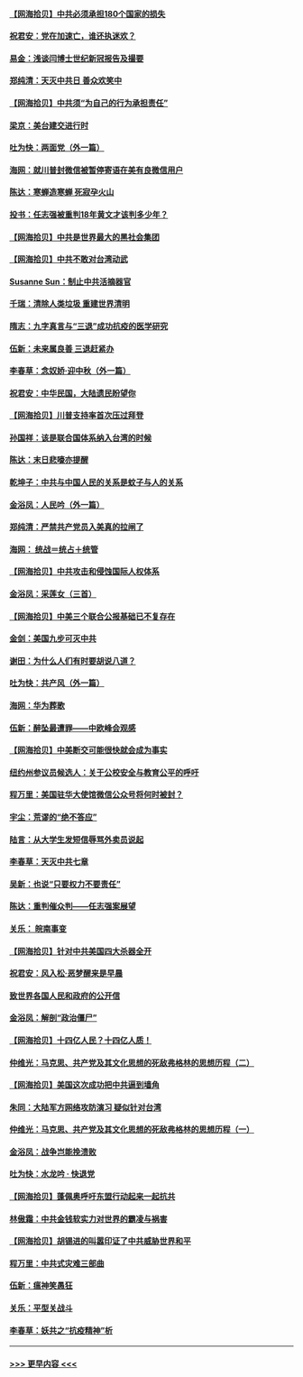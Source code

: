 #### [【网海拾贝】中共必须承担180个国家的损失](../pages/nsc993/n12428893.md?t=09252251) 
#### [祝君安：党在加速亡，谁还执迷欢？](../pages/nsc993/n12428652.md?t=09252251) 
#### [易金：浅谈闫博士世纪新冠报告及撮要](../pages/nsc993/n12426822.md?t=09252251) 
#### [郑纯清：天灭中共日 善众欢笑中](../pages/nsc993/n12426784.md?t=09252251) 
#### [【网海拾贝】中共须“为自己的行为承担责任”](../pages/nsc993/n12426067.md?t=09252251) 
#### [梁京：美台建交进行时](../pages/nsc993/n12424066.md?t=09252251) 
#### [吐为快：两面党（外一篇）](../pages/nsc993/n12424043.md?t=09252251) 
#### [海网：就川普封微信被暂停寄语在美有良微信用户](../pages/nsc993/n12424021.md?t=09252251) 
#### [陈达：寒蝉造寒蝉 死寂孕火山](../pages/nsc993/n12423958.md?t=09252251) 
#### [投书：任志强被重判18年黄文才该判多少年？](../pages/nsc993/n12423672.md?t=09252251) 
#### [【网海拾贝】中共是世界最大的黑社会集团](../pages/nsc993/n12423543.md?t=09252251) 
#### [【网海拾贝】中共不敢对台湾动武](../pages/nsc993/n12421418.md?t=09252251) 
#### [Susanne Sun：制止中共活摘器官](../pages/nsc993/n12419654.md?t=09252251) 
#### [千瑞：清除人类垃圾 重建世界清明](../pages/nsc993/n12419414.md?t=09252251) 
#### [隋志：九字真言与“三退”成功抗疫的医学研究](../pages/nsc993/n12419248.md?t=09252251) 
#### [伍新：未来属良善 三退赶紧办](../pages/nsc993/n12418496.md?t=09252251) 
#### [李春草：念奴娇·迎中秋（外一篇）](../pages/nsc993/n12418465.md?t=09252251) 
#### [祝君安：中华民国，大陆遗民盼望你](../pages/nsc993/n12418089.md?t=09252251) 
#### [【网海拾贝】川普支持率首次压过拜登](../pages/nsc993/n12418050.md?t=09252251) 
#### [孙国祥：该是联合国体系纳入台湾的时候](../pages/nsc993/n12417369.md?t=09252251) 
#### [陈达：末日悲嚎亦提醒](../pages/nsc993/n12416736.md?t=09252251) 
#### [乾坤子：中共与中国人民的关系是蚊子与人的关系](../pages/nsc993/n12416632.md?t=09252251) 
#### [金浴凤：人民吟（外一篇）](../pages/nsc993/n12416567.md?t=09252251) 
#### [郑纯清：严禁共产党员入美真的拉闸了](../pages/nsc993/n12416550.md?t=09252251) 
#### [海网： 统战＝统占＋统管](../pages/nsc993/n12416404.md?t=09252251) 
#### [【网海拾贝】中共攻击和侵蚀国际人权体系](../pages/nsc993/n12416250.md?t=09252251) 
#### [金浴凤：采莲女（三首）](../pages/nsc993/n12415517.md?t=09252251) 
#### [【网海拾贝】中美三个联合公报基础已不复存在](../pages/nsc993/n12415054.md?t=09252251) 
#### [金剑：美国九步可灭中共](../pages/nsc993/n12413183.md?t=09252251) 
#### [谢田：为什么人们有时要胡说八道？](../pages/nsc993/n12411861.md?t=09252251) 
#### [吐为快：共产风（外一篇）](../pages/nsc993/n12411761.md?t=09252251) 
#### [海网：华为葬歌](../pages/nsc993/n12410381.md?t=09252251) 
#### [伍新：醉坠最遭罪——中欧峰会观感](../pages/nsc993/n12410364.md?t=09252251) 
#### [【网海拾贝】中美断交可能很快就会成为事实](../pages/nsc993/n12409495.md?t=09252251) 
#### [纽约州参议员候选人：关于公校安全与教育公平的呼吁](../pages/nsc993/n12409228.md?t=09252251) 
#### [程万里：美国驻华大使馆微信公众号将何时被封？](../pages/nsc993/n12407397.md?t=09252251) 
#### [宇尘：荒谬的“绝不答应”](../pages/nsc993/n12407360.md?t=09252251) 
#### [陆言：从大学生发短信辱骂外卖员说起](../pages/nsc993/n12407285.md?t=09252251) 
#### [李春草：天灭中共七章](../pages/nsc993/n12406988.md?t=09252251) 
#### [吴新：也说“只要权力不要责任”](../pages/nsc993/n12406966.md?t=09252251) 
#### [陈达：重判催众判——任志强案展望](../pages/nsc993/n12404540.md?t=09252251) 
#### [关乐： 皖南事变](../pages/nsc993/n12404288.md?t=09252251) 
#### [【网海拾贝】针对中共美国四大杀器全开](../pages/nsc993/n12404172.md?t=09252251) 
#### [祝君安：风入松‧恶梦醒来是早晨](../pages/nsc993/n12401953.md?t=09252251) 
#### [致世界各国人民和政府的公开信](../pages/nsc993/n12401824.md?t=09252251) 
#### [金浴凤：解剖“政治僵尸”](../pages/nsc993/n12401808.md?t=09252251) 
#### [【网海拾贝】十四亿人民？十四亿人质！](../pages/nsc993/n12401708.md?t=09252251) 
#### [仲维光：马克思、共产党及其文化思想的死敌弗格林的思想历程（二）](../pages/nsc993/n12399107.md?t=09252251) 
#### [【网海拾贝】美国这次成功把中共逼到墙角](../pages/nsc993/n12400173.md?t=09252251) 
#### [朱同：大陆军方网络攻防演习 疑似针对台湾](../pages/nsc993/n12399868.md?t=09252251) 
#### [仲维光：马克思、共产党及其文化思想的死敌弗格林的思想历程（一）](../pages/nsc993/n12398341.md?t=09252251) 
#### [金浴凤：战争岂能挽溃败](../pages/nsc993/n12398855.md?t=09252251) 
#### [吐为快：水龙吟 · 快退党](../pages/nsc993/n12398849.md?t=09252251) 
#### [【网海拾贝】蓬佩奥呼吁东盟行动起来一起抗共](../pages/nsc993/n12398291.md?t=09252251) 
#### [林傲霜：中共金钱软实力对世界的霸凌与祸害](../pages/nsc993/n12397515.md?t=09252251) 
#### [【网海拾贝】胡锡进的叫嚣印证了中共威胁世界和平](../pages/nsc993/n12397455.md?t=09252251) 
#### [程万里：中共式灾难三部曲](../pages/nsc993/n12397106.md?t=09252251) 
#### [伍新：瘟神笑愚狂](../pages/nsc993/n12397052.md?t=09252251) 
#### [关乐：平型关战斗](../pages/nsc993/n12395387.md?t=09252251) 
#### [李春草：妖共之“抗疫精神”析](../pages/nsc993/n12395240.md?t=09252251) 

----
#### [ >>> 更早内容 <<< ](../indexes/nsc993-earlier.md)
